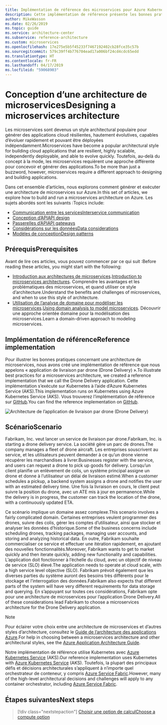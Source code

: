 ```yaml
---
title: Implémentation de référence des microservices pour Azure Kubernetes Service
description: Cette implémentation de référence présente les bonnes pratiques pour une architecture de microservices
author: MikeWasson
ms.date: 02/26/2019
ms.topic: guide
ms.service: architecture-center
ms.subservice: reference-architecture
ms.custom: microservices
ms.openlocfilehash: 17e275e5b5f45233f7467192402cb28fce35c57b
ms.sourcegitcommit: 579c39ff4b776704ead17a006bf24cd4cdc65edd
ms.translationtype: HT
ms.contentlocale: fr-FR
ms.lasthandoff: 04/17/2019
ms.locfileid: "59068903"
---
```

# <a name="designing-a-microservices-architecture"></a><span data-ttu-id="416fb-103">Conception d’une architecture de microservices</span><span class="sxs-lookup"><span data-stu-id="416fb-103">Designing a microservices architecture</span></span>

<span data-ttu-id="416fb-104">Les microservices sont devenus un style architectural populaire pour générer des applications cloud résilientes, hautement évolutives, capables d’évoluer rapidement et pouvant être déployées indépendamment.</span><span class="sxs-lookup"><span data-stu-id="416fb-104">Microservices have become a popular architectural style for building cloud applications that are resilient, highly scalable, independently deployable, and able to evolve quickly.</span></span> <span data-ttu-id="416fb-105">Toutefois, au-delà du concept à la mode, les microservices requièrent une approche différente pour concevoir et générer des applications.</span><span class="sxs-lookup"><span data-stu-id="416fb-105">To be more than just a buzzword, however, microservices require a different approach to designing and building applications.</span></span>

<span data-ttu-id="416fb-106">Dans cet ensemble d’articles, nous explorons comment générer et exécuter une architecture de microservices sur Azure.</span><span class="sxs-lookup"><span data-stu-id="416fb-106">In this set of articles, we explore how to build and run a microservices architecture on Azure.</span></span> <span data-ttu-id="416fb-107">Les sujets abordés sont les suivants :</span><span class="sxs-lookup"><span data-stu-id="416fb-107">Topics include:</span></span>

- [<span data-ttu-id="416fb-108">Communication entre les services</span><span class="sxs-lookup"><span data-stu-id="416fb-108">Interservice communication</span></span>](./interservice-communication.md)
- [<span data-ttu-id="416fb-109">Conception d’API</span><span class="sxs-lookup"><span data-stu-id="416fb-109">API design</span></span>](./api-design.md)
- [<span data-ttu-id="416fb-110">Passerelles d’API</span><span class="sxs-lookup"><span data-stu-id="416fb-110">API gateways</span></span>](./gateway.md)
- [<span data-ttu-id="416fb-111">Considérations sur les données</span><span class="sxs-lookup"><span data-stu-id="416fb-111">Data considerations</span></span>](./data-considerations.md)
- [<span data-ttu-id="416fb-112">Modèles de conception</span><span class="sxs-lookup"><span data-stu-id="416fb-112">Design patterns</span></span>](./patterns.md)

## <a name="prerequisites"></a><span data-ttu-id="416fb-113">Prérequis</span><span class="sxs-lookup"><span data-stu-id="416fb-113">Prerequisites</span></span>

<span data-ttu-id="416fb-114">Avant de lire ces articles, vous pouvez commencer par ce qui suit :</span><span class="sxs-lookup"><span data-stu-id="416fb-114">Before reading these articles, you might start with the following:</span></span>

- <span data-ttu-id="416fb-115">[Introduction aux architectures de microservices](../introduction.md).</span><span class="sxs-lookup"><span data-stu-id="416fb-115">[Introduction to microservices architectures](../introduction.md).</span></span> <span data-ttu-id="416fb-116">Comprendre les avantages et les problématiques des microservices, et quand utiliser ce style d’architecture.</span><span class="sxs-lookup"><span data-stu-id="416fb-116">Understand the benefits and challenges of microservices, and when to use this style of architecture.</span></span>
- <span data-ttu-id="416fb-117">[Utilisation de l’analyse de domaine pour modéliser les microservices](../model/domain-analysis.md).</span><span class="sxs-lookup"><span data-stu-id="416fb-117">[Using domain analysis to model microservices](../model/domain-analysis.md).</span></span> <span data-ttu-id="416fb-118">Découvrir une approche orientée domaine pour la modélisation des microservices.</span><span class="sxs-lookup"><span data-stu-id="416fb-118">Learn a domain-driven approach to modeling microservices.</span></span>

## <a name="reference-implementation"></a><span data-ttu-id="416fb-119">Implémentation de référence</span><span class="sxs-lookup"><span data-stu-id="416fb-119">Reference implementation</span></span>

<span data-ttu-id="416fb-120">Pour illustrer les bonnes pratiques concernant une architecture de microservices, nous avons créé une implémentation de référence que nous appelons « application de livraison par drone (Drone Delivery) ».</span><span class="sxs-lookup"><span data-stu-id="416fb-120">To illustrate best practices for a microservices architecture, we created a reference implementation that we call the Drone Delivery application.</span></span> <span data-ttu-id="416fb-121">Cette implémentation s’exécute sur Kubernetes à l’aide d’Azure Kubernetes Service (AKS).</span><span class="sxs-lookup"><span data-stu-id="416fb-121">This implementation runs on Kubernetes using Azure Kubernetes Service (AKS).</span></span> <span data-ttu-id="416fb-122">Vous trouverez l’implémentation de référence sur [GitHub][drone-ri].</span><span class="sxs-lookup"><span data-stu-id="416fb-122">You can find the reference implementation on [GitHub][drone-ri].</span></span>

![Architecture de l’application de livraison par drone (Drone Delivery)](../images/drone-delivery.png)

## <a name="scenario"></a><span data-ttu-id="416fb-124">Scénario</span><span class="sxs-lookup"><span data-stu-id="416fb-124">Scenario</span></span>

<span data-ttu-id="416fb-125">Fabrikam, Inc. veut lancer un service de livraison par drone.</span><span class="sxs-lookup"><span data-stu-id="416fb-125">Fabrikam, Inc. is starting a drone delivery service.</span></span> <span data-ttu-id="416fb-126">La société gère un parc de drones.</span><span class="sxs-lookup"><span data-stu-id="416fb-126">The company manages a fleet of drone aircraft.</span></span> <span data-ttu-id="416fb-127">Les entreprises souscrivent au service, et les utilisateurs peuvent demander à ce qu’un drone vienne récupérer les marchandises à livrer.</span><span class="sxs-lookup"><span data-stu-id="416fb-127">Businesses register with the service, and users can request a drone to pick up goods for delivery.</span></span> <span data-ttu-id="416fb-128">Lorsqu’un client planifie un enlèvement de colis, un système principal assigne un drone et donne à l’utilisateur un délai de livraison estimé.</span><span class="sxs-lookup"><span data-stu-id="416fb-128">When a customer schedules a pickup, a backend system assigns a drone and notifies the user with an estimated delivery time.</span></span> <span data-ttu-id="416fb-129">Une fois la livraison en cours, le client peut suivre la position du drone, avec un ATE mis à jour en permanence.</span><span class="sxs-lookup"><span data-stu-id="416fb-129">While the delivery is in progress, the customer can track the location of the drone, with a continuously updated ETA.</span></span>

<span data-ttu-id="416fb-130">Ce scénario implique un domaine assez complexe.</span><span class="sxs-lookup"><span data-stu-id="416fb-130">This scenario involves a fairly complicated domain.</span></span> <span data-ttu-id="416fb-131">Certaines entreprises veulent programmer des drones, suivre des colis, gérer les comptes d’utilisateur, ainsi que stocker et analyser les données d’historique.</span><span class="sxs-lookup"><span data-stu-id="416fb-131">Some of the business concerns include scheduling drones, tracking packages, managing user accounts, and storing and analyzing historical data.</span></span> <span data-ttu-id="416fb-132">En outre, Fabrikam souhaite commercialiser ce service et effectuer une itération rapidement, en ajoutant des nouvelles fonctionnalités.</span><span class="sxs-lookup"><span data-stu-id="416fb-132">Moreover, Fabrikam wants to get to market quickly and then iterate quickly, adding new functionality and capabilities.</span></span> <span data-ttu-id="416fb-133">L’application doit fonctionner à l’échelle du cloud, avec un objectif de niveau de service (SLO) élevé.</span><span class="sxs-lookup"><span data-stu-id="416fb-133">The application needs to operate at cloud scale, with a high service level objective (SLO).</span></span> <span data-ttu-id="416fb-134">Fabrikam prévoit également que les diverses parties du système auront des besoins très différents pour le stockage et l’interrogation des données.</span><span class="sxs-lookup"><span data-stu-id="416fb-134">Fabrikam also expects that different parts of the system will have very different requirements for data storage and querying.</span></span> <span data-ttu-id="416fb-135">En s’appuyant sur toutes ces considérations, Fabrikam opte pour une architecture de microservices pour l’application Drone Delivery.</span><span class="sxs-lookup"><span data-stu-id="416fb-135">All of these considerations lead Fabrikam to choose a microservices architecture for the Drone Delivery application.</span></span>

> [!NOTE]
> <span data-ttu-id="416fb-136">Pour éclairer votre choix entre une architecture de microservices et d’autres styles d’architecture, consultez le [Guide de l’architecture des applications Azure](../../guide/index.md).</span><span class="sxs-lookup"><span data-stu-id="416fb-136">For help in choosing between a microservices architecture and other architectural styles, see the [Azure Application Architecture Guide](../../guide/index.md).</span></span>

<span data-ttu-id="416fb-137">Notre implémentation de référence utilise Kubernetes avec [Azure Kubernetes Service](/azure/aks/) (AKS).</span><span class="sxs-lookup"><span data-stu-id="416fb-137">Our reference implementation uses Kubernetes with [Azure Kubernetes Service](/azure/aks/) (AKS).</span></span> <span data-ttu-id="416fb-138">Toutefois, la plupart des principaux défis et décisions architecturales s’appliquent à n’importe quel orchestrateur de conteneur, y compris [Azure Service Fabric](/azure/service-fabric/).</span><span class="sxs-lookup"><span data-stu-id="416fb-138">However, many of the high-level architectural decisions and challenges will apply to any container orchestrator, including [Azure Service Fabric](/azure/service-fabric/).</span></span>

<!-- links -->

[drone-ri]: https://github.com/mspnp/microservices-reference-implementation/tree/v0.1.0-orig

## <a name="next-steps"></a><span data-ttu-id="416fb-139">Étapes suivantes</span><span class="sxs-lookup"><span data-stu-id="416fb-139">Next steps</span></span>

> [!div class="nextstepaction"]
> [<span data-ttu-id="416fb-140">Choisir une option de calcul</span><span class="sxs-lookup"><span data-stu-id="416fb-140">Choose a compute option</span></span>](./compute-options.md)